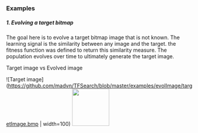 ### Examples

##### 1. Evolving a target bitmap

The goal here is to evolve a target bitmap image that is not known. The learning signal is the similarity between any image and the target. the fitness function was defined to return this similarity measure. The population evolves over time to ultimately generate the target image.

Target image vs Evolved image

![Target image](https://github.com/madvn/TFSearch/blob/master/examples/evolImage/targetImage.bmp | width=100)
<img src="https://github.com/madvn/TFSearch/blob/master/examples/evolImage/bestEvolvedImage.bmp" width=100>
